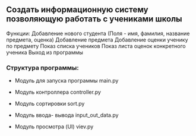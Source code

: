 ## Создать информационную систему позволяющую работать с учениками школы
Функции:
Добавление нового студента
(Поля - имя, фамилия, название предмета, оценка)
Добавление предмета
Добавление оценки ученику по предмету
Показ списка учеников
Показ листа оценок конкретного ученика
Выход из программы

### Структура программы:
* Модуль для запуска программы
main.py

* Модуль контроллера
controller.py

* Модуль сортировки
sort.py

* Модуль ввода- вывода
input_out_data.py

* Модуль просмотра (UI)
viev.py
